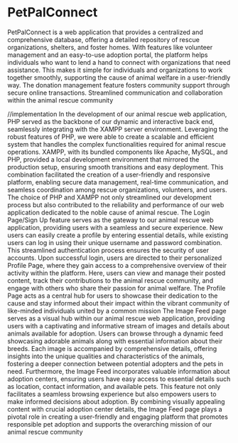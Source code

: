 # PetPalConnect
PetPalConnect is a web application that provides a centralized and comprehensive database, offering a 
detailed repository of rescue organizations, shelters, and foster homes. With features like volunteer 
management and an easy-to-use adoption portal, the platform helps individuals who want to lend a hand
to connect with organizations that need assistance. This makes it simple for individuals and organizations 
to work together smoothly, supporting the cause of animal welfare in a user-friendly way. The donation 
management feature fosters community support through secure online transactions. Streamlined 
communication and collaboration within the animal rescue community

//implementation
In the development of our animal rescue web application, PHP served as the backbone of our dynamic and 
interactive back end, seamlessly integrating with the XAMPP server environment. Leveraging the robust 
features of PHP, we were able to create a scalable and efficient system that handles the complex 
functionalities required for animal rescue operations. XAMPP, with its bundled components like Apache, 
MySQL, and PHP, provided a local development environment that mirrored the production setup, ensuring 
smooth transitions and easy deployment. This combination facilitated the creation of a user-friendly and 
responsive platform, enabling secure data management, real-time communication, and seamless 
coordination among rescue organizations, volunteers, and users. The choice of PHP and XAMPP not only 
streamlined our development process but also contributed to the reliability and performance of our web 
application dedicated to the noble cause of animal rescue.
The Login Page/Sign Up feature serves as the gateway to our animal rescue web application, providing 
users with a seamless and secure experience. New users can easily create a profile by entering essential 
details, while existing users can log in using their unique username and password combination. This 
streamlined authentication process ensures the security of user accounts. Upon successful login, users are 
directed to their personalized Profile Page, where they gain access to a comprehensive overview of their 
activity within the platform. Here, users can view and manage their posted content, track their 
contributions to the animal rescue community, and engage with others who share their passion for animal 
welfare. The Profile Page acts as a central hub for users to showcase their dedication to the cause and stay 
informed about their impact within the vibrant community of like-minded individuals united by a common 
mission
The Image Feed page serves as a visual hub within our animal rescue web application, providing users with 
a captivating and informative stream of images and details about animals available for adoption. Users can 
browse through a dynamic feed showcasing adorable animals along with essential information about their 
breeds. Each image is accompanied by comprehensive details, offering insights into the unique qualities 
and characteristics of the animals, fostering a deeper connection between potential adopters and the pets 
in need.
Furthermore, the Image Feed incorporates valuable information about adoption centers, ensuring users 
have easy access to essential details such as location, contact information, and available pets. This feature 
not only facilitates a seamless browsing experience but also empowers users to make informed decisions 
about adoption. By combining visually appealing content with crucial adoption center details, the Image 
Feed page plays a pivotal role in creating a user-friendly and engaging platform that promotes responsible 
pet adoption and supports the overarching mission of our animal rescue community

